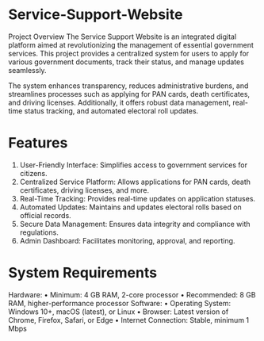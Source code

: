 # Service-Support-Website
Project Overview
The Service Support Website is an integrated digital platform aimed at revolutionizing the management of essential government services. This project provides a centralized system for users to apply for various government documents, track their status, and manage updates seamlessly.

The system enhances transparency, reduces administrative burdens, and streamlines processes such as applying for PAN cards, death certificates, and driving licenses. Additionally, it offers robust data management, real-time status tracking, and automated electoral roll updates.

# Features
1. User-Friendly Interface: Simplifies access to government services for citizens.
2. Centralized Service Platform: Allows applications for PAN cards, death certificates, driving licenses, and more.
3. Real-Time Tracking: Provides real-time updates on application statuses. 
4. Automated Updates: Maintains and updates electoral rolls based on official records.
5. Secure Data Management: Ensures data integrity and compliance with regulations.
6. Admin Dashboard: Facilitates monitoring, approval, and reporting.

# System Requirements

Hardware:
•	Minimum: 4 GB RAM, 2-core processor
•	Recommended: 8 GB RAM, higher-performance processor
Software:
•	Operating System: Windows 10+, macOS (latest), or Linux
•	Browser: Latest version of Chrome, Firefox, Safari, or Edge
•	Internet Connection: Stable, minimum 1 Mbps
